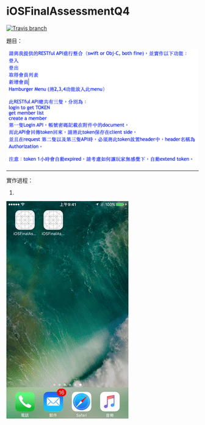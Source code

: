 # iOSFinalAssessmentQ4

[![Travis branch](https://img.shields.io/badge/bulid-passing-brightgreen.svg)]()

題目：

![](https://github.com/dan12411/HelloKnock4games/blob/master/QuestionContent.png)

---

實作過程：

1. 

![](https://github.com/dan12411/iOSFinalAssessmentQ4/blob/master/Q4_Demo.gif)



